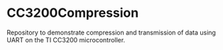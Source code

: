 # CC3200Compression
Repository to demonstrate compression and transmission of data using UART on the TI CC3200 microcontroller.
